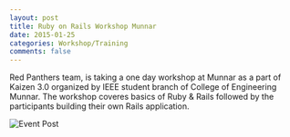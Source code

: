 ```yaml
---
layout: post
title: Ruby on Rails Workshop Munnar
date: 2015-01-25
categories: Workshop/Training
comments: false
---
```


Red Panthers team, is taking a one day workshop at Munnar as a part of Kaizen 3.0 organized by IEEE student branch of College of Engineering Munnar. The workshop coveres basics of Ruby & Rails followed by the participants building their own Rails application.


![Event Post](https://scontent.fmaa1-1.fna.fbcdn.net/v/t1.0-9/10882237_784467451602910_7796178222633124324_n.jpg?oh=949f3954ede3e2b5f22ff74007fcb16d&oe=5878C285)
